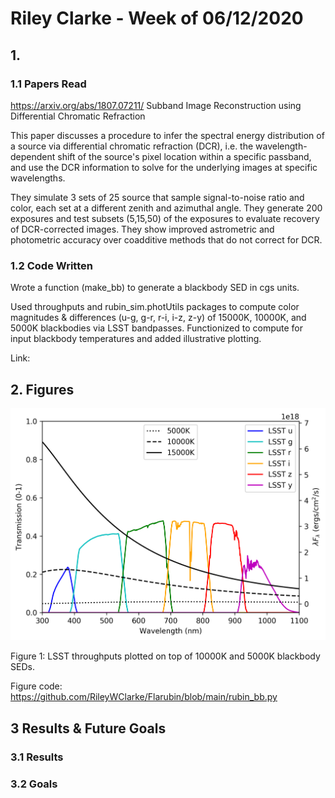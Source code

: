# Riley Clarke - Week of 06/12/2020

## 1. 

### 1.1 Papers Read
<https://arxiv.org/abs/1807.07211/> Subband Image Reconstruction using Differential Chromatic Refraction

This paper discusses a procedure to infer the spectral energy distribution of a source via differential chromatic refraction (DCR), i.e. the wavelength-dependent shift of the source's pixel location within a specific passband, and use the DCR information to solve for the underlying images at specific wavelengths.

They simulate 3 sets of 25 source that sample signal-to-noise ratio and color, each set at a different zenith and azimuthal angle. They generate 200 exposures and test subsets (5,15,50) of the exposures to evaluate recovery of DCR-corrected images. They show improved astrometric and photometric accuracy over coadditive methods that do not correct for DCR. 
### 1.2 Code Written

Wrote a function (make_bb) to generate a blackbody SED in cgs units.

Used throughputs and rubin_sim.photUtils packages to compute color magnitudes & differences (u-g, g-r, r-i, i-z, z-y) of 15000K, 10000K, and 5000K blackbodies via LSST bandpasses. Functionized to compute for input blackbody temperatures and added illustrative plotting.

Link: 

## 2. Figures

![](https://github.com/RileyWClarke/Flarubin/blob/main/Figures/bb_passbands.png?raw=true)

Figure 1:  LSST throughputs plotted on top of 10000K and 5000K blackbody SEDs. 

Figure code: https://github.com/RileyWClarke/Flarubin/blob/main/rubin_bb.py

## 3 Results & Future Goals

### 3.1 Results

### 3.2 Goals

